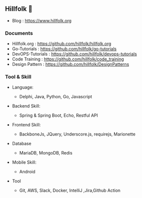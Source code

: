 ## Hillfolk 👋

- Blog : https://www.hillfolk.org

### Documents
- Hillfolk.org : <https://github.com/hillfolk/hillfolk.org>
- Go-Tutorials : <https://github.com/hillfolk/go-tutorials>
- DevOPS-Tutorials : https://github.com/hillfolk/devops-tutorials
- Code Training : https://github.com/hillfolk/code_training
- Design Pattern : https://github.com/hillfolk/DesignPatterns



### Tool & Skill

-   Language:
    -   Delphi, Java, Python, Go, Javascript

-   Backend Skill:
    -   Spring & Spring Boot, Echo, Restful API

-   Frontend Skill:
    -   BackboneJs, JQuery, Underscore.js, requirejs, Marionette

-   Database
    -   MariaDB, MongoDB, Redis

-   Mobile Skill:
    -   Android

-   Tool
    -   Git, AWS, Slack, Docker, IntelliJ ,Jira,Github Action


